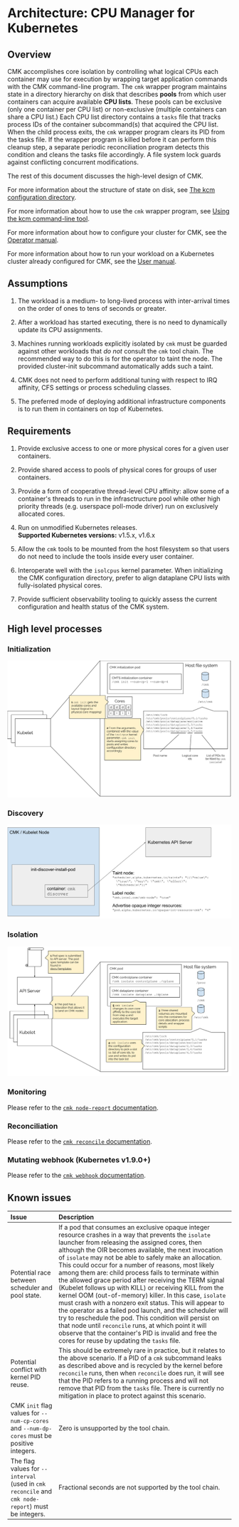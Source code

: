 # Architecture: CPU Manager for Kubernetes

## Overview

CMK accomplishes core isolation by controlling what logical CPUs each
container may use for execution by wrapping target application commands
with the CMK command-line program. The `cmk` wrapper program maintains
state in a directory hierarchy on disk that describes **pools** from
which user containers can acquire available **CPU lists**. These pools
can be exclusive (only one container per CPU list) or non-exclusive
(multiple containers can share a CPU list.) Each CPU list directory
contains a `tasks` file that tracks process IDs of the container
subcommand(s) that acquired the CPU list. When the child process exits,
the `cmk` wrapper program clears its PID from the tasks file. If the
wrapper program is killed before it can perform this cleanup step, a
separate periodic reconciliation program detects this condition and cleans
the tasks file accordingly. A file system lock guards against conflicting
concurrent modifications.

The rest of this document discusses the high-level design of CMK.

For more information about the structure of state on disk, see
[The kcm configuration directory][doc-config].

For more information about how to use the `cmk` wrapper program, see
[Using the kcm command-line tool][doc-cli].

For more information about how to configure your cluster for CMK, see the
[Operator manual][doc-operator].

For more information about how to run your workload on a Kubernetes
cluster already configured for CMK, see the
[User manual][doc-user].

## Assumptions

1. The workload is a medium- to long-lived process with inter-arrival
   times on the order of ones to tens of seconds or greater.

1. After a workload has started executing, there is no need to
   dynamically update its CPU assignments.

1. Machines running workloads explicitly isolated by `cmk` must be guarded
   against other workloads that _do not_ consult the `cmk` tool chain.
   The recommended way to do this is for the operator to taint the node.
   The provided cluster-init subcommand automatically adds such a taint.

1. CMK does not need to perform additional tuning with respect to IRQ
   affinity, CFS settings or process scheduling classes.

1. The preferred mode of deploying additional infrastructure components
   is to run them in containers on top of Kubernetes.

## Requirements

1. Provide exclusive access to one or more physical cores for a given
   user containers.

1. Provide shared access to pools of physical cores for groups of
   user containers.

1. Provide a form of cooperative thread-level CPU affinity: allow some
   of a container's threads to run in the infrasctructure pool while
   other high priority threads (e.g. userspace poll-mode driver) run on
   exclusively allocated cores.

1. Run on unmodified Kubernetes releases.  
   **Supported Kubernetes versions:** v1.5.x, v1.6.x

1. Allow the `cmk` tools to be mounted from the host filesystem
   so that users do not need to include the tools inside every user
   container.

1. Interoperate well with the `isolcpus` kernel parameter. When
   initializing the CMK configuration directory, prefer to align
   dataplane CPU lists with fully-isolated physical cores.

1. Provide sufficient observability tooling to quickly assess the
   current configuration and health status of the CMK system.

## High level processes

### Initialization

![CMK init](images/cmk-init.svg)

### Discovery

![CMK discover](images/cmk-discover.svg)

### Isolation

![CMK isolate](images/cmk-isolate.svg)

### Monitoring

Please refer to the [`cmk node-report` documentation][cmk-node-report].

### Reconciliation

Please refer to the [`cmk reconcile` documentation][cmk-reconcile].

### Mutating webhook (Kubernetes v1.9.0+)

Please refer to the [`cmk webhook` documentation][cmk-webhook].

## Known issues

| Issue                      | Description                                    |
| :------------------------- | :--------------------------------------------- |
| Potential race between scheduler and pool state. | If a pod that consumes an exclusive opaque integer resource crashes in a way that prevents the `isolate` launcher from releasing the assigned cores, then although the OIR becomes available, the next invocation of `isolate` may not be able to safely make an allocation. This could occur for a number of reasons, most likely among them are: child process fails to terminate within the allowed grace period after receiving the TERM signal (Kubelet follows up with KILL) or receiving KILL from the kernel OOM (out-of-memory) killer. In this case, `isolate` must crash with a nonzero exit status. This will appear to the operator as a failed pod launch, and the scheduler will try to reschedule the pod. This condition will persist on that node until `reconcile` runs, at which point it will observe that the container's PID is invalid and free the cores for reuse by updating the `tasks` file. |
| Potential conflict with kernel PID reuse. | This should be extremely rare in practice, but it relates to the above scenario. If a PID of a `cmk` subcommand leaks as described above and is recycled by the kernel before `reconcile` runs, then when `reconcile` does run, it will see that the PID refers to a running process and will not remove that PID from the `tasks` file. There is currently no mitigation in place to protect against this scenario. |
| CMK `init` flag values for `--num-cp-cores` and `--num-dp-cores` must be positive integers. | Zero is unsupported by the tool chain. |
| The flag values for `--interval` (used in `cmk reconcile` and `cmk node-report`) must be integers. | Fractional seconds are not supported by the tool chain. |

[cmk-node-report]: cli.md#cmk-node-report
[cmk-reconcile]: cli.md#cmk-reconcile
[cmk-webhook]: cli.md#cmk-webhook
[doc-config]: config.md
[doc-cli]: cli.md
[doc-operator]: operator.md
[doc-user]: user.md
